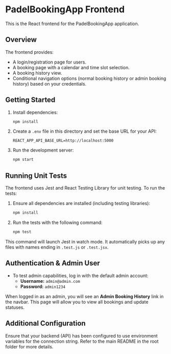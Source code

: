 # PadelBookingApp Frontend

This is the React frontend for the PadelBookingApp application.

## Overview

The frontend provides:
- A login/registration page for users.
- A booking page with a calendar and time slot selection.
- A booking history view.
- Conditional navigation options (normal booking history or admin booking history) based on your credentials.

## Getting Started

1. Install dependencies:

   ```bash
   npm install
   ```

2. Create a `.env` file in this directory and set the base URL for your API:
   
   ```env
   REACT_APP_API_BASE_URL=http://localhost:5000
   ```
   
3. Run the development server:

   ```bash
   npm start
   ```

## Running Unit Tests

The frontend uses Jest and React Testing Library for unit testing. To run the tests:

1. Ensure all dependencies are installed (including testing libraries):

   ```bash
   npm install
   ```

2. Run the tests with the following command:

   ```bash
   npm test
   ```

This command will launch Jest in watch mode. It automatically picks up any files with names ending in `.test.js` or `.test.jsx`.

## Authentication & Admin User

- To test admin capabilities, log in with the default admin account:
  - **Username:** `admin@admin.com`
  - **Password:** `admin1234`

When logged in as an admin, you will see an **Admin Booking History** link in the navbar. This page will allow you to view all bookings and update statuses.

## Additional Configuration

Ensure that your backend (API) has been configured to use environment variables for the connection string. Refer to the main README in the root folder for more details.